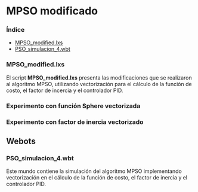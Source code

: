 # MPSO modificado
### Índice
- [MPSO_modified.lxs](#mpso_modifiedlxs)
- [PSO_simulacion_4.wbt](#PSO_simulacion_4.wbt)

### MPSO_modified.lxs
El script **MPSO_modified.lxs** presenta las modificaciones que se realizaron al algoritmo MPSO, utilizando vectorización para el cálculo de la función de costo, el factor de incercia y el controlador PID.

### Experimento con función Sphere vectorizada

### Experimento con factor de inercia vectorizado 


## Webots 
### PSO_simulacion_4.wbt
Este mundo contiene la simulación del algoritmo MPSO implementando vectorización en el cálculo de la función de costo, el factor de inercia y el controlador PID.


